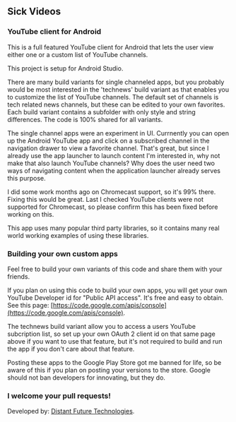 ## Sick Videos

### YouTube client for Android

This is a full featured YouTube client for Android that lets the user view either one or a custom list of YouTube channels. 

This project is setup for Android Studio.

There are many build variants for single channeled apps, but you probably would be most interested in the 'technews' build variant as that enables you to customize the list of YouTube channels.  The default set of channels is tech related news channels, but these can be edited to your own favorites.  Each build variant contains a subfolder with only style and string differences.  The code is 100% shared for all variants.

The single channel apps were an experiment in UI. Currnently you can open up the Android YouTube app and click on a subscribed channel in the navigation drawer to view a favorite channel.  That's great, but since I already use the app launcher to launch content I'm interested in, why not make that also launch YouTube channels?  Why does the user need two ways of navigating content when the application launcher already serves this purpose.  

I did some work months ago on Chromecast support, so it's 99% there.  Fixing this would be great.  Last I checked YouTube clients were not supported for Chromecast, so please confirm this has been fixed before working on this.

This app uses many popular third party libraries, so it contains many real world working examples of using these libraries.

### Building your own custom apps

Feel free to build your own variants of this code and share them with your friends. 

If you plan on using this code to build your own apps, you will get your own YouTube Developer id for "Public API access".  It's free and easy to obtain. See this page: [https://code.google.com/apis/console](https://code.google.com/apis/console). 

The technews build variant allow you to access a users YouTube subcription list, so set up your own OAuth 2 client id on that same page above if you want to use that feature, but it's not required to build and run the app if you don't care about that feature.

Posting these apps to the Google Play Store got me banned for life, so be aware of this if you plan on posting your versions to the store.  Google should not ban developers for innovating, but they do.

### I welcome your pull requests!

Developed by: [Distant Future Technologies](http://distantfutu.re/).


